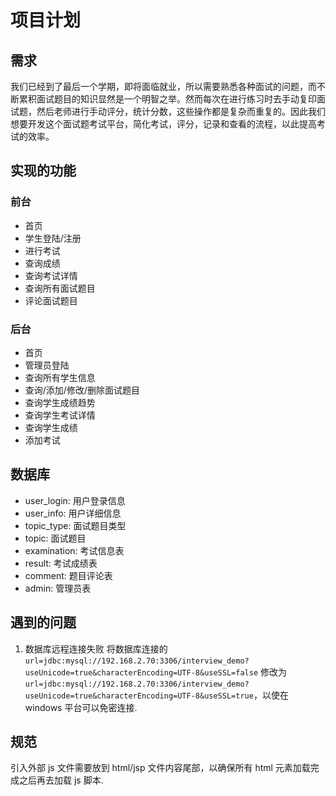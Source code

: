 # 项目计划

## 需求
我们已经到了最后一个学期，即将面临就业，所以需要熟悉各种面试的问题，而不断累积面试题目的知识显然是一个明智之举。然而每次在进行练习时去手动复印面试题，然后老师进行手动评分，统计分数，这些操作都是复杂而重复的。因此我们想要开发这个面试题考试平台，简化考试，评分，记录和查看的流程，以此提高考试的效率。

## 实现的功能
### 前台
- 首页
- 学生登陆/注册
- 进行考试
- 查询成绩
- 查询考试详情
- 查询所有面试题目
- 评论面试题目

### 后台
- 首页
- 管理员登陆
- 查询所有学生信息
- 查询/添加/修改/删除面试题目
- 查询学生成绩趋势
- 查询学生考试详情
- 查询学生成绩
- 添加考试

## 数据库
- user_login: 用户登录信息
- user_info: 用户详细信息
- topic_type: 面试题目类型
- topic: 面试题目
- examination: 考试信息表
- result: 考试成绩表
- comment: 题目评论表
- admin: 管理员表

## 遇到的问题
1. 数据库远程连接失败
将数据库连接的 `url=jdbc:mysql://192.168.2.70:3306/interview_demo?useUnicode=true&characterEncoding=UTF-8&useSSL=false` 修改为 
`url=jdbc:mysql://192.168.2.70:3306/interview_demo?useUnicode=true&characterEncoding=UTF-8&useSSL=true`，以使在 windows 平台可以免密连接.

## 规范
引入外部 js 文件需要放到 html/jsp 文件内容尾部，以确保所有 html 元素加载完成之后再去加载 js 脚本.